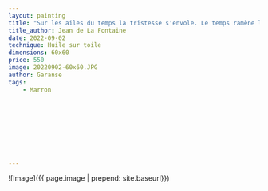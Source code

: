 ```yaml
---
layout: painting
title: "Sur les ailes du temps la tristesse s'envole. Le temps ramène les plaisirs."                               
title_author: Jean de La Fontaine 						  						 	 					                                         
date: 2022-09-02
technique: Huile sur toile 
dimensions: 60x60
price: 550
image: 20220902-60x60.JPG
author: Garanse
tags:
    - Marron

  
  
  
  
  
  
  
  
---
```

![Image]({{ page.image | prepend: site.baseurl}})



